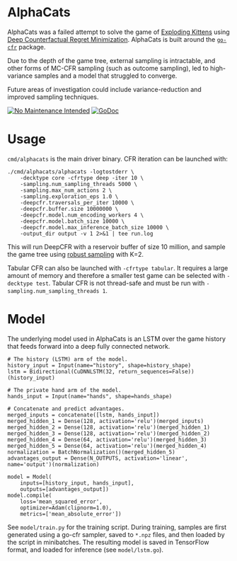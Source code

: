 AlphaCats
=========

AlphaCats was a failed attempt to solve the game of [Exploding Kittens](https://explodingkittens.com) using [Deep Counterfactual Regret Minimization](https://arxiv.org/abs/1811.00164). AlphaCats is built around the [`go-cfr`](https://github.com/timpalpant/go-cfr) package.

Due to the depth of the game tree, external sampling is intractable, and other forms of MC-CFR sampling (such as outcome sampling), led to high-variance samples and a model that struggled to converge.

Future areas of investigation could include variance-reduction and improved sampling techniques.

[![No Maintenance Intended](http://unmaintained.tech/badge.svg)](http://unmaintained.tech/)
[![GoDoc](https://godoc.org/github.com/timpalpant/go-cfr?status.svg)](http://godoc.org/github.com/timpalpant/go-cfr)

# Usage

`cmd/alphacats` is the main driver binary. CFR iteration can be launched with:

```
./cmd/alphacats/alphacats -logtostderr \
    -decktype core -cfrtype deep -iter 10 \
    -sampling.num_sampling_threads 5000 \
    -sampling.max_num_actions 2 \
    -sampling.exploration_eps 1.0 \
    -deepcfr.traversals_per_iter 10000 \
    -deepcfr.buffer.size 10000000 \
    -deepcfr.model.num_encoding_workers 4 \
    -deepcfr.model.batch_size 10000 \
    -deepcfr.model.max_inference_batch_size 10000 \
    -output_dir output -v 1 2>&1 | tee run.log
```

This will run DeepCFR with a reservoir buffer of size 10 million, and sample the
game tree using [robust sampling](https://arxiv.org/abs/1812.10607) with K=2.

Tabular CFR can also be launched with `-cfrtype tabular`. It requires a large amount
of memory and therefore a smaller test game can be selected with `-decktype test`.
Tabular CFR is not thread-safe and must be run with `-sampling.num_sampling_threads 1`.

# Model

The underlying model used in AlphaCats is an LSTM over the game history that
feeds forward into a deep fully connected network.

```
# The history (LSTM) arm of the model.
history_input = Input(name="history", shape=history_shape)
lstm = Bidirectional(CuDNNLSTM(32, return_sequences=False))(history_input)

# The private hand arm of the model.
hands_input = Input(name="hands", shape=hands_shape)

# Concatenate and predict advantages.
merged_inputs = concatenate([lstm, hands_input])
merged_hidden_1 = Dense(128, activation='relu')(merged_inputs)
merged_hidden_2 = Dense(128, activation='relu')(merged_hidden_1)
merged_hidden_3 = Dense(128, activation='relu')(merged_hidden_2)
merged_hidden_4 = Dense(64, activation='relu')(merged_hidden_3)
merged_hidden_5 = Dense(64, activation='relu')(merged_hidden_4)
normalization = BatchNormalization()(merged_hidden_5)
advantages_output = Dense(N_OUTPUTS, activation='linear', name='output')(normalization)

model = Model(
    inputs=[history_input, hands_input],
    outputs=[advantages_output])
model.compile(
    loss='mean_squared_error',
    optimizer=Adam(clipnorm=1.0),
    metrics=['mean_absolute_error'])
```

See `model/train.py` for the training script. During training, samples are first
generated using a go-cfr sampler, saved to `*.npz` files, and then loaded by the script in minibatches.
The resulting model is saved in TensorFlow format, and loaded for inference (see `model/lstm.go`).
